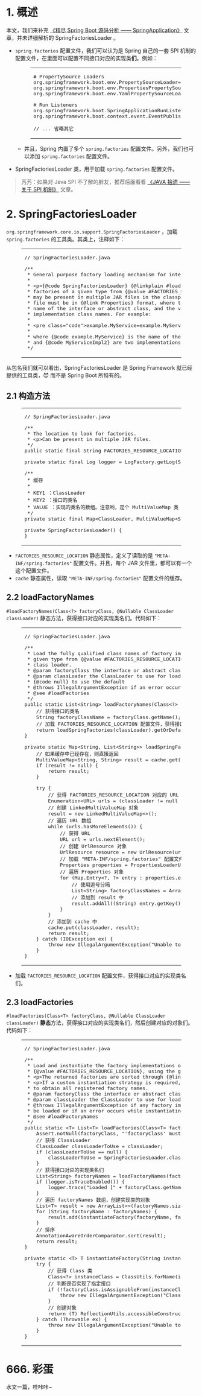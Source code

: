 <div class="article-entry" itemprop="articleBody">

<h1 id="1-概述"><a href="#1-概述" class="headerlink" title="1. 概述"></a>1. 概述</h1><p>本文，我们来补充 <a href="http://svip.iocoder.cn/Spring-Boot/SpringApplication">《精尽 Spring Boot 源码分析 —— SpringApplication》</a> 文章，并未详细解析的 SpringFactoriesLoader 。</p>
<ul>
<li><p><code>spring.factories</code> 配置文件，我们可以认为是 Spring 自己的一套 SPI 机制的配置文件，在里面可以配置不同接口对应的实现类<strong>们</strong>。例如：</p>
<figure class="highlight plain"><table><tbody><tr><td class="code"><pre><span class="line"># PropertySource Loaders</span><br><span class="line">org.springframework.boot.env.PropertySourceLoader=\</span><br><span class="line">org.springframework.boot.env.PropertiesPropertySourceLoader,\</span><br><span class="line">org.springframework.boot.env.YamlPropertySourceLoader</span><br><span class="line"></span><br><span class="line"># Run Listeners</span><br><span class="line">org.springframework.boot.SpringApplicationRunListener=\</span><br><span class="line">org.springframework.boot.context.event.EventPublishingRunListener</span><br><span class="line"></span><br><span class="line">// ... 省略其它</span><br></pre></td></tr></tbody></table></figure>
<ul>
<li>并且，Spring 内置了多个 <code>spring.factories</code> 配置文件。另外，我们也可以添加 <code>spring.factories</code> 配置文件。</li>
</ul>
</li>
<li><p>SpringFactoriesLoader 类，用于加载 <code>spring.factories</code> 配置文件。</p>
</li>
</ul>
<blockquote>
<p>艿艿：如果对 Java SPI 不了解的胖友，推荐后面看看 <a href="http://www.iocoder.cn/Fight/xuma/spi/?vip" rel="external nofollow noopener noreferrer" target="_blank">《JAVA 拾遗 —— 关于 SPI 机制》</a> 文章。</p>
</blockquote>
<h1 id="2-SpringFactoriesLoader"><a href="#2-SpringFactoriesLoader" class="headerlink" title="2. SpringFactoriesLoader"></a>2. SpringFactoriesLoader</h1><p><code>org.springframework.core.io.support.SpringFactoriesLoader</code> ，加载 <code>spring.factories</code> 的工具类。其类上，注释如下：</p>
<figure class="highlight java"><table><tbody><tr><td class="code"><pre><span class="line"><span class="comment">// SpringFactoriesLoader.java</span></span><br><span class="line"></span><br><span class="line"><span class="comment">/**</span></span><br><span class="line"><span class="comment"> * General purpose factory loading mechanism for internal use within the framework.</span></span><br><span class="line"><span class="comment"> *</span></span><br><span class="line"><span class="comment"> * &lt;p&gt;{<span class="doctag">@code</span> SpringFactoriesLoader} {<span class="doctag">@linkplain</span> #loadFactories loads} and instantiates</span></span><br><span class="line"><span class="comment"> * factories of a given type from {<span class="doctag">@value</span> #FACTORIES_RESOURCE_LOCATION} files which</span></span><br><span class="line"><span class="comment"> * may be present in multiple JAR files in the classpath. The {<span class="doctag">@code</span> spring.factories}</span></span><br><span class="line"><span class="comment"> * file must be in {<span class="doctag">@link</span> Properties} format, where the key is the fully qualified</span></span><br><span class="line"><span class="comment"> * name of the interface or abstract class, and the value is a comma-separated list of</span></span><br><span class="line"><span class="comment"> * implementation class names. For example:</span></span><br><span class="line"><span class="comment"> *</span></span><br><span class="line"><span class="comment"> * &lt;pre class="code"&gt;example.MyService=example.MyServiceImpl1,example.MyServiceImpl2&lt;/pre&gt;</span></span><br><span class="line"><span class="comment"> *</span></span><br><span class="line"><span class="comment"> * where {<span class="doctag">@code</span> example.MyService} is the name of the interface, and {<span class="doctag">@code</span> MyServiceImpl1}</span></span><br><span class="line"><span class="comment"> * and {<span class="doctag">@code</span> MyServiceImpl2} are two implementations.</span></span><br><span class="line"><span class="comment"> */</span></span><br></pre></td></tr></tbody></table></figure>
<p>从包名我们就可以看出，SpringFactoriesLoader 是 Spring Framework 就已经提供的工具类，😈 而不是 Spring Boot 所特有的。</p>
<h2 id="2-1-构造方法"><a href="#2-1-构造方法" class="headerlink" title="2.1 构造方法"></a>2.1 构造方法</h2><figure class="highlight java"><table><tbody><tr><td class="code"><pre><span class="line"><span class="comment">// SpringFactoriesLoader.java</span></span><br><span class="line"></span><br><span class="line"><span class="comment">/**</span></span><br><span class="line"><span class="comment"> * The location to look for factories.</span></span><br><span class="line"><span class="comment"> * &lt;p&gt;Can be present in multiple JAR files.</span></span><br><span class="line"><span class="comment"> */</span></span><br><span class="line"><span class="keyword">public</span> <span class="keyword">static</span> <span class="keyword">final</span> String FACTORIES_RESOURCE_LOCATION = <span class="string">"META-INF/spring.factories"</span>;</span><br><span class="line"></span><br><span class="line"><span class="keyword">private</span> <span class="keyword">static</span> <span class="keyword">final</span> Log logger = LogFactory.getLog(SpringFactoriesLoader.class);</span><br><span class="line"></span><br><span class="line"><span class="comment">/**</span></span><br><span class="line"><span class="comment"> * 缓存</span></span><br><span class="line"><span class="comment"> *</span></span><br><span class="line"><span class="comment"> * KEY1 ：ClassLoader</span></span><br><span class="line"><span class="comment"> * KEY2 ：接口的类名</span></span><br><span class="line"><span class="comment"> * VALUE ：实现的类名的数组。注意哟，是个 MultiValueMap 类</span></span><br><span class="line"><span class="comment"> */</span></span><br><span class="line"><span class="keyword">private</span> <span class="keyword">static</span> <span class="keyword">final</span> Map&lt;ClassLoader, MultiValueMap&lt;String, String&gt;&gt; cache = <span class="keyword">new</span> ConcurrentReferenceHashMap&lt;&gt;();</span><br><span class="line"></span><br><span class="line"><span class="function"><span class="keyword">private</span> <span class="title">SpringFactoriesLoader</span><span class="params">()</span> </span>{</span><br><span class="line">}</span><br></pre></td></tr></tbody></table></figure>
<ul>
<li><code>FACTORIES_RESOURCE_LOCATION</code> 静态属性，定义了读取的是 <code>"META-INF/spring.factories"</code> 配置文件。并且，每个 JAR 文件里，都可以有一个这个配置文件。</li>
<li><code>cache</code> 静态属性，读取 <code>"META-INF/spring.factories"</code> 配置文件的缓存。</li>
</ul>
<h2 id="2-2-loadFactoryNames"><a href="#2-2-loadFactoryNames" class="headerlink" title="2.2 loadFactoryNames"></a>2.2 loadFactoryNames</h2><p><code>#loadFactoryNames(Class&lt;?&gt; factoryClass, @Nullable ClassLoader classLoader)</code> 静态方法，获得接口对应的实现类名们。代码如下：</p>
<figure class="highlight java"><table><tbody><tr><td class="code"><pre><span class="line"><span class="comment">// SpringFactoriesLoader.java</span></span><br><span class="line"></span><br><span class="line"><span class="comment">/**</span></span><br><span class="line"><span class="comment"> * Load the fully qualified class names of factory implementations of the</span></span><br><span class="line"><span class="comment"> * given type from {<span class="doctag">@value</span> #FACTORIES_RESOURCE_LOCATION}, using the given</span></span><br><span class="line"><span class="comment"> * class loader.</span></span><br><span class="line"><span class="comment"> * <span class="doctag">@param</span> factoryClass the interface or abstract class representing the factory</span></span><br><span class="line"><span class="comment"> * <span class="doctag">@param</span> classLoader the ClassLoader to use for loading resources; can be</span></span><br><span class="line"><span class="comment"> * {<span class="doctag">@code</span> null} to use the default</span></span><br><span class="line"><span class="comment"> * <span class="doctag">@throws</span> IllegalArgumentException if an error occurs while loading factory names</span></span><br><span class="line"><span class="comment"> * <span class="doctag">@see</span> #loadFactories</span></span><br><span class="line"><span class="comment"> */</span></span><br><span class="line"><span class="function"><span class="keyword">public</span> <span class="keyword">static</span> List&lt;String&gt; <span class="title">loadFactoryNames</span><span class="params">(Class&lt;?&gt; factoryClass, @Nullable ClassLoader classLoader)</span> </span>{</span><br><span class="line">    <span class="comment">// 获得接口的类名</span></span><br><span class="line">    String factoryClassName = factoryClass.getName();</span><br><span class="line">    <span class="comment">// 加载 FACTORIES_RESOURCE_LOCATION 配置文件，获得接口对应的实现类名们</span></span><br><span class="line">    <span class="keyword">return</span> loadSpringFactories(classLoader).getOrDefault(factoryClassName, Collections.emptyList());</span><br><span class="line">}</span><br><span class="line"></span><br><span class="line"><span class="keyword">private</span> <span class="keyword">static</span> Map&lt;String, List&lt;String&gt;&gt; loadSpringFactories(<span class="meta">@Nullable</span> ClassLoader classLoader) {</span><br><span class="line">    <span class="comment">// 如果缓存中已经存在，则直接返回</span></span><br><span class="line">    MultiValueMap&lt;String, String&gt; result = cache.get(classLoader);</span><br><span class="line">    <span class="keyword">if</span> (result != <span class="keyword">null</span>) {</span><br><span class="line">        <span class="keyword">return</span> result;</span><br><span class="line">    }</span><br><span class="line"></span><br><span class="line">    <span class="keyword">try</span> {</span><br><span class="line">        <span class="comment">// 获得 FACTORIES_RESOURCE_LOCATION 对应的 URL 们</span></span><br><span class="line">        Enumeration&lt;URL&gt; urls = (classLoader != <span class="keyword">null</span> ? classLoader.getResources(FACTORIES_RESOURCE_LOCATION) : ClassLoader.getSystemResources(FACTORIES_RESOURCE_LOCATION));</span><br><span class="line">        <span class="comment">// 创建 LinkedMultiValueMap 对象</span></span><br><span class="line">        result = <span class="keyword">new</span> LinkedMultiValueMap&lt;&gt;();</span><br><span class="line">        <span class="comment">// 遍历 URL 数组</span></span><br><span class="line">        <span class="keyword">while</span> (urls.hasMoreElements()) {</span><br><span class="line">            <span class="comment">// 获得 URL</span></span><br><span class="line">            URL url = urls.nextElement();</span><br><span class="line">            <span class="comment">// 创建 UrlResource 对象</span></span><br><span class="line">            UrlResource resource = <span class="keyword">new</span> UrlResource(url);</span><br><span class="line">            <span class="comment">// 加载 "META-INF/spring.factories" 配置文件，成为 Properties 对象</span></span><br><span class="line">            Properties properties = PropertiesLoaderUtils.loadProperties(resource);</span><br><span class="line">            <span class="comment">// 遍历 Properties 对象</span></span><br><span class="line">            <span class="keyword">for</span> (Map.Entry&lt;?, ?&gt; entry : properties.entrySet()) {</span><br><span class="line">                <span class="comment">// 使用逗号分隔</span></span><br><span class="line">                List&lt;String&gt; factoryClassNames = Arrays.asList(StringUtils.commaDelimitedListToStringArray((String) entry.getValue()));</span><br><span class="line">                <span class="comment">// 添加到 result 中</span></span><br><span class="line">                result.addAll((String) entry.getKey(), factoryClassNames);</span><br><span class="line">            }</span><br><span class="line">        }</span><br><span class="line">        <span class="comment">// 添加到 cache 中</span></span><br><span class="line">        cache.put(classLoader, result);</span><br><span class="line">        <span class="keyword">return</span> result;</span><br><span class="line">    } <span class="keyword">catch</span> (IOException ex) {</span><br><span class="line">        <span class="keyword">throw</span> <span class="keyword">new</span> IllegalArgumentException(<span class="string">"Unable to load factories from location ["</span> + FACTORIES_RESOURCE_LOCATION + <span class="string">"]"</span>, ex);</span><br><span class="line">    }</span><br><span class="line">}</span><br></pre></td></tr></tbody></table></figure>
<ul>
<li>加载 <code>FACTORIES_RESOURCE_LOCATION</code> 配置文件，获得接口对应的实现类名们。</li>
</ul>
<h2 id="2-3-loadFactories"><a href="#2-3-loadFactories" class="headerlink" title="2.3 loadFactories"></a>2.3 loadFactories</h2><p><code>#loadFactories(Class&lt;T&gt; factoryClass, @Nullable ClassLoader classLoader)</code> <strong>静态</strong>方法，获得接口对应的实现类名们，然后创建对应的对象们。代码如下：</p>
<figure class="highlight java"><table><tbody><tr><td class="code"><pre><span class="line"><span class="comment">// SpringFactoriesLoader.java</span></span><br><span class="line"></span><br><span class="line"><span class="comment">/**</span></span><br><span class="line"><span class="comment"> * Load and instantiate the factory implementations of the given type from</span></span><br><span class="line"><span class="comment"> * {<span class="doctag">@value</span> #FACTORIES_RESOURCE_LOCATION}, using the given class loader.</span></span><br><span class="line"><span class="comment"> * &lt;p&gt;The returned factories are sorted through {<span class="doctag">@link</span> AnnotationAwareOrderComparator}.</span></span><br><span class="line"><span class="comment"> * &lt;p&gt;If a custom instantiation strategy is required, use {<span class="doctag">@link</span> #loadFactoryNames}</span></span><br><span class="line"><span class="comment"> * to obtain all registered factory names.</span></span><br><span class="line"><span class="comment"> * <span class="doctag">@param</span> factoryClass the interface or abstract class representing the factory</span></span><br><span class="line"><span class="comment"> * <span class="doctag">@param</span> classLoader the ClassLoader to use for loading (can be {<span class="doctag">@code</span> null} to use the default)</span></span><br><span class="line"><span class="comment"> * <span class="doctag">@throws</span> IllegalArgumentException if any factory implementation class cannot</span></span><br><span class="line"><span class="comment"> * be loaded or if an error occurs while instantiating any factory</span></span><br><span class="line"><span class="comment"> * <span class="doctag">@see</span> #loadFactoryNames</span></span><br><span class="line"><span class="comment"> */</span></span><br><span class="line"><span class="keyword">public</span> <span class="keyword">static</span> &lt;T&gt; <span class="function">List&lt;T&gt; <span class="title">loadFactories</span><span class="params">(Class&lt;T&gt; factoryClass, @Nullable ClassLoader classLoader)</span> </span>{</span><br><span class="line">    Assert.notNull(factoryClass, <span class="string">"'factoryClass' must not be null"</span>);</span><br><span class="line">    <span class="comment">// 获得 ClassLoader</span></span><br><span class="line">    ClassLoader classLoaderToUse = classLoader;</span><br><span class="line">    <span class="keyword">if</span> (classLoaderToUse == <span class="keyword">null</span>) {</span><br><span class="line">        classLoaderToUse = SpringFactoriesLoader.class.getClassLoader();</span><br><span class="line">    }</span><br><span class="line">    <span class="comment">// 获得接口对应的实现类名们</span></span><br><span class="line">    List&lt;String&gt; factoryNames = loadFactoryNames(factoryClass, classLoaderToUse);</span><br><span class="line">    <span class="keyword">if</span> (logger.isTraceEnabled()) {</span><br><span class="line">        logger.trace(<span class="string">"Loaded ["</span> + factoryClass.getName() + <span class="string">"] names: "</span> + factoryNames);</span><br><span class="line">    }</span><br><span class="line">    <span class="comment">// 遍历 factoryNames 数组，创建实现类的对象</span></span><br><span class="line">    List&lt;T&gt; result = <span class="keyword">new</span> ArrayList&lt;&gt;(factoryNames.size());</span><br><span class="line">    <span class="keyword">for</span> (String factoryName : factoryNames) {</span><br><span class="line">        result.add(instantiateFactory(factoryName, factoryClass, classLoaderToUse));</span><br><span class="line">    }</span><br><span class="line">    <span class="comment">// 排序</span></span><br><span class="line">    AnnotationAwareOrderComparator.sort(result);</span><br><span class="line">    <span class="keyword">return</span> result;</span><br><span class="line">}</span><br><span class="line"></span><br><span class="line"><span class="keyword">private</span> <span class="keyword">static</span> &lt;T&gt; <span class="function">T <span class="title">instantiateFactory</span><span class="params">(String instanceClassName, Class&lt;T&gt; factoryClass, ClassLoader classLoader)</span> </span>{</span><br><span class="line">    <span class="keyword">try</span> {</span><br><span class="line">        <span class="comment">// 获得 Class 类</span></span><br><span class="line">        Class&lt;?&gt; instanceClass = ClassUtils.forName(instanceClassName, classLoader);</span><br><span class="line">        <span class="comment">// 判断是否实现了指定接口</span></span><br><span class="line">        <span class="keyword">if</span> (!factoryClass.isAssignableFrom(instanceClass)) {</span><br><span class="line">            <span class="keyword">throw</span> <span class="keyword">new</span> IllegalArgumentException(<span class="string">"Class ["</span> + instanceClassName + <span class="string">"] is not assignable to ["</span> + factoryClass.getName() + <span class="string">"]"</span>);</span><br><span class="line">        }</span><br><span class="line">        <span class="comment">// 创建对象</span></span><br><span class="line">        <span class="keyword">return</span> (T) ReflectionUtils.accessibleConstructor(instanceClass).newInstance();</span><br><span class="line">    } <span class="keyword">catch</span> (Throwable ex) {</span><br><span class="line">        <span class="keyword">throw</span> <span class="keyword">new</span> IllegalArgumentException(<span class="string">"Unable to instantiate factory class: "</span> + factoryClass.getName(), ex);</span><br><span class="line">    }</span><br><span class="line">}</span><br></pre></td></tr></tbody></table></figure>
<h1 id="666-彩蛋"><a href="#666-彩蛋" class="headerlink" title="666. 彩蛋"></a>666. 彩蛋</h1><p>水文一篇，哇咔咔~</p>




</div>